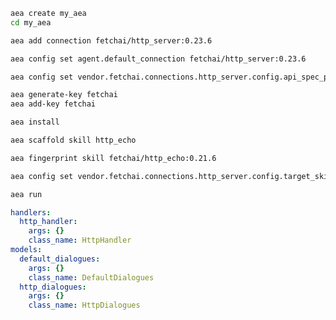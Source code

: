 ``` bash
aea create my_aea
cd my_aea
```

``` bash
aea add connection fetchai/http_server:0.23.6
```

``` bash
aea config set agent.default_connection fetchai/http_server:0.23.6
```

``` bash
aea config set vendor.fetchai.connections.http_server.config.api_spec_path "../examples/http_ex/petstore.yaml"
```

``` bash
aea generate-key fetchai
aea add-key fetchai
```

``` bash
aea install
```

``` bash
aea scaffold skill http_echo
```

``` bash
aea fingerprint skill fetchai/http_echo:0.21.6
```

``` bash
aea config set vendor.fetchai.connections.http_server.config.target_skill_id "$(aea config get agent.author)/http_echo:0.1.0" 
```

``` bash
aea run
```

``` yaml
handlers:
  http_handler:
    args: {}
    class_name: HttpHandler
models:
  default_dialogues:
    args: {}
    class_name: DefaultDialogues
  http_dialogues:
    args: {}
    class_name: HttpDialogues
```

